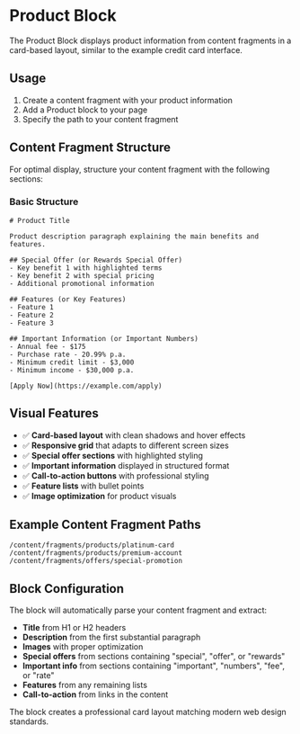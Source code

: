 # Product Block

The Product Block displays product information from content fragments in a card-based layout, similar to the example credit card interface.

## Usage

1. Create a content fragment with your product information
2. Add a Product block to your page
3. Specify the path to your content fragment

## Content Fragment Structure

For optimal display, structure your content fragment with the following sections:

### Basic Structure
```
# Product Title

Product description paragraph explaining the main benefits and features.

## Special Offer (or Rewards Special Offer)
- Key benefit 1 with highlighted terms
- Key benefit 2 with special pricing
- Additional promotional information

## Features (or Key Features)
- Feature 1
- Feature 2  
- Feature 3

## Important Information (or Important Numbers)
- Annual fee - $175
- Purchase rate - 20.99% p.a.
- Minimum credit limit - $3,000
- Minimum income - $30,000 p.a.

[Apply Now](https://example.com/apply)
```

## Visual Features

- ✅ **Card-based layout** with clean shadows and hover effects
- ✅ **Responsive grid** that adapts to different screen sizes
- ✅ **Special offer sections** with highlighted styling
- ✅ **Important information** displayed in structured format
- ✅ **Call-to-action buttons** with professional styling
- ✅ **Feature lists** with bullet points
- ✅ **Image optimization** for product visuals

## Example Content Fragment Paths

```
/content/fragments/products/platinum-card
/content/fragments/products/premium-account
/content/fragments/offers/special-promotion
```

## Block Configuration

The block will automatically parse your content fragment and extract:
- **Title** from H1 or H2 headers
- **Description** from the first substantial paragraph
- **Images** with proper optimization
- **Special offers** from sections containing "special", "offer", or "rewards"
- **Important info** from sections containing "important", "numbers", "fee", or "rate"
- **Features** from any remaining lists
- **Call-to-action** from links in the content

The block creates a professional card layout matching modern web design standards.

